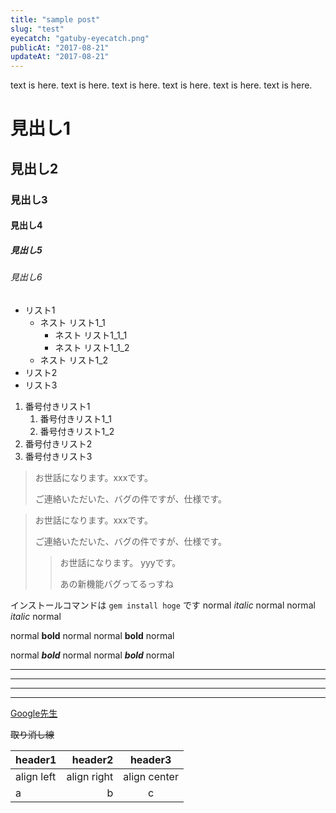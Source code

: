```yaml
---
title: "sample post"
slug: "test"
eyecatch: "gatuby-eyecatch.png"
publicAt: "2017-08-21"
updateAt: "2017-08-21"
---
```


text is here. text is here. text is here. text is here.
text is here. 
text is here.

# 見出し1
## 見出し2
### 見出し3
#### 見出し4
##### 見出し5
###### 見出し6

- リスト1
    - ネスト リスト1_1
        - ネスト リスト1_1_1
        - ネスト リスト1_1_2
    - ネスト リスト1_2
- リスト2
- リスト3

1. 番号付きリスト1
    1. 番号付きリスト1_1
    1. 番号付きリスト1_2
1. 番号付きリスト2
1. 番号付きリスト3

> お世話になります。xxxです。
> 
> ご連絡いただいた、バグの件ですが、仕様です。

> お世話になります。xxxです。
> 
> ご連絡いただいた、バグの件ですが、仕様です。
>> お世話になります。 yyyです。
>> 
>> あの新機能バグってるっすね

インストールコマンドは `gem install hoge` です
normal *italic* normal
normal _italic_ normal

normal **bold** normal
normal __bold__ normal

normal ***bold*** normal
normal ___bold___ normal


***

___

---

*    *    *

[Google先生](https://www.google.co.jp/)

~~取り消し線~~

|header1|header2|header3|
|:--|--:|:--:|
|align left|align right|align center|
|a|b|c|
